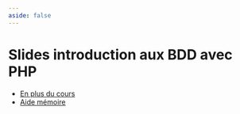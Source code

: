 ```yaml
---
aside: false
---
```


# Slides introduction aux BDD avec PHP

<ClientOnly>
<SlidesDeck src="sql_php" />
</ClientOnly>

- [En plus du cours](/tp/php/sql/support.md)
- [Aide mémoire](/cheatsheets/sql/)
